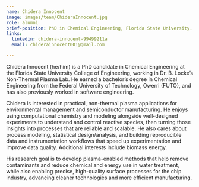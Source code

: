 ```yaml
---
name: Chidera Innocent
image: images/team/ChideraInnocent.jpg
role: alumni
brief-position: PhD in Chemical Engineering, Florida State University.
links:
  linkedin: chidera-innocent-99499211a
  email: chiderainnocent001@gmail.com

---
```

Chidera Innocent (he/him) is a PhD candidate in Chemical Engineering at the Florida State University College of Engineering, working in Dr. B. Locke’s Non-Thermal Plasma Lab. He earned a bachelor’s degree in Chemical Engineering from the Federal University of Technology, Owerri (FUTO), and has also previously worked in software engineering.

Chidera is interested in practical, non-thermal plasma applications for environmental management and semiconductor manufacturing. He enjoys using computational chemistry and modeling alongside well-designed experiments to understand and control reactive species, then turning those insights into processes that are reliable and scalable. He also cares about process modeling, statistical design/analysis, and building reproducible data and instrumentation workflows that speed up experimentation and improve data quality. Additional interests include biomass energy.

His research  goal is to develop plasma-enabled methods that help remove contaminants and reduce chemical and energy use in water treatment, while also enabling precise, high-quality surface processes for the chip industry, advancing cleaner technologies and more efficient manufacturing.
